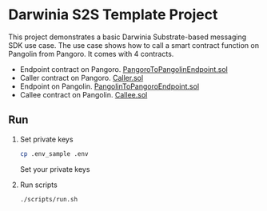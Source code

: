 # Darwinia S2S Template Project

This project demonstrates a basic Darwinia Substrate-based messaging SDK use case. The use case shows how to call a smart contract function on Pangolin from Pangoro. It comes with 4 contracts. 

* Endpoint contract on Pangoro. [PangoroToPangolinEndpoint.sol](./contracts/PangoroToPangolinEndpoint.sol)
* Caller contract on Pangoro. [Caller.sol](./contracts/Caller.sol)
* Endpoint on Pangolin. [PangolinToPangoroEndpoint.sol](./contracts/PangolinToPangoroEndpoint.sol)
* Callee contract on Pangolin. [Callee.sol](./contracts/Callee.sol)

## Run

1. Set private keys

    ```bash
    cp .env_sample .env
    ```
    Set your private keys

2. Run scripts

    ```bash
    ./scripts/run.sh
    ```
